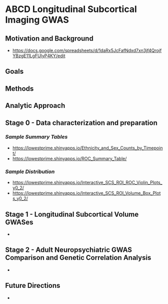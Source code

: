 # **ABCD Longitudinal Subcortical Imaging GWAS**
## Motivation and Background
  - https://docs.google.com/spreadsheets/d/1daRx5JcFafNdxd7xn3jf4QrojfYBzgE11LgFUIyP4KY/edit

## Goals

## Methods

## Analytic Approach

## **Stage 0 - Data characterization and preparation**
### _Sample Summary Tables_
  - https://lowestprime.shinyapps.io/Ethnicity_and_Sex_Counts_by_Timepoint/
  - https://lowestprime.shinyapps.io/ROC_Summary_Table/

### _Sample Distribution_
  - https://lowestprime.shinyapps.io/Interactive_SCS_ROI_ROC_Violin_Plots_y0_2/
  - https://lowestprime.shinyapps.io/Interactive_SCS_ROI_Volume_Box_Plots_y0_2/

## **Stage 1 - Longitudinal Subcortical Volume GWASes**
  - 

## **Stage 2 - Adult Neuropsychiatric GWAS Comparison and Genetic Correlation Analysis**
  - 

## Future Directions
  - 
